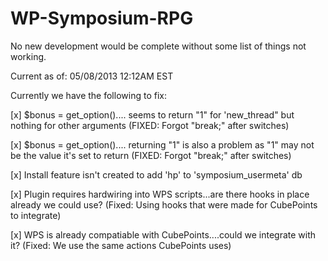 WP-Symposium-RPG
================

No new development would be complete without some list of things not working.

Current as of: 05/08/2013 12:12AM EST

Currently we have the following to fix:

[x] $bonus = get_option().... seems to return "1" for 'new_thread" but nothing for other arguments (FIXED: Forgot "break;" after switches)

[x] $bonus = get_option().... returning "1" is also a problem as "1" may not be the value it's set to return (FIXED: Forgot "break;" after switches)

[x] Install feature isn't created to add 'hp' to 'symposium_usermeta' db

[x] Plugin requires hardwiring into WPS scripts...are there hooks in place already we could use? (Fixed: Using hooks that were made for CubePoints to integrate)

[x] WPS is already compatiable with CubePoints....could we integrate with it? (Fixed: We use the same actions CubePoints uses)

